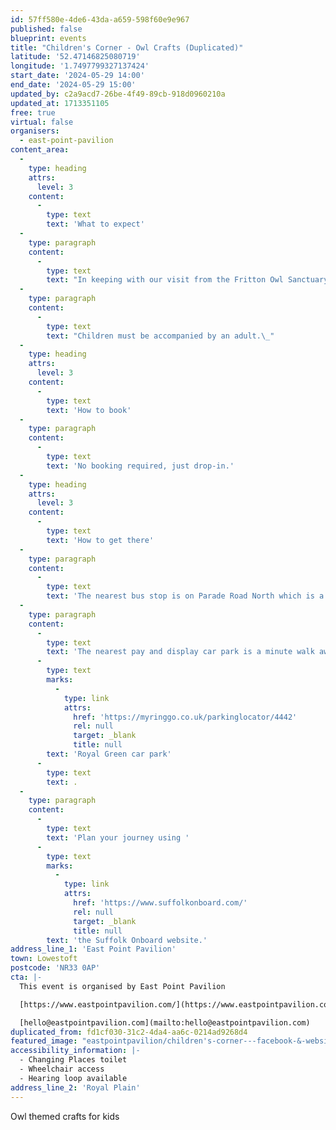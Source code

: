 ```yaml
---
id: 57ff580e-4de6-43da-a659-598f60e9e967
published: false
blueprint: events
title: "Children's Corner - Owl Crafts (Duplicated)"
latitude: '52.47146825080719'
longitude: '1.7497799327137424'
start_date: '2024-05-29 14:00'
end_date: '2024-05-29 15:00'
updated_by: c2a9acd7-26be-4f49-89cb-918d0960210a
updated_at: 1713351105
free: true
virtual: false
organisers:
  - east-point-pavilion
content_area:
  -
    type: heading
    attrs:
      level: 3
    content:
      -
        type: text
        text: 'What to expect'
  -
    type: paragraph
    content:
      -
        type: text
        text: "In keeping with our visit from the Fritton Owl Sanctuary this morning, we're offering another hour of free owl themed crafts for children."
  -
    type: paragraph
    content:
      -
        type: text
        text: "Children must be accompanied by an adult.\_"
  -
    type: heading
    attrs:
      level: 3
    content:
      -
        type: text
        text: 'How to book'
  -
    type: paragraph
    content:
      -
        type: text
        text: 'No booking required, just drop-in.'
  -
    type: heading
    attrs:
      level: 3
    content:
      -
        type: text
        text: 'How to get there'
  -
    type: paragraph
    content:
      -
        type: text
        text: 'The nearest bus stop is on Parade Road North which is a three minute walk from East Point Pavilion. There is a selection of buses which connect us to the town centre for example, No X2, X22 and 109.'
  -
    type: paragraph
    content:
      -
        type: text
        text: 'The nearest pay and display car park is a minute walk away at '
      -
        type: text
        marks:
          -
            type: link
            attrs:
              href: 'https://myringgo.co.uk/parkinglocator/4442'
              rel: null
              target: _blank
              title: null
        text: 'Royal Green car park'
      -
        type: text
        text: .
  -
    type: paragraph
    content:
      -
        type: text
        text: 'Plan your journey using '
      -
        type: text
        marks:
          -
            type: link
            attrs:
              href: 'https://www.suffolkonboard.com/'
              rel: null
              target: _blank
              title: null
        text: 'the Suffolk Onboard website.'
address_line_1: 'East Point Pavilion'
town: Lowestoft
postcode: 'NR33 0AP'
cta: |-
  This event is organised by East Point Pavilion

  [https://www.eastpointpavilion.com/](https://www.eastpointpavilion.com/)

  [hello@eastpointpavilion.com](mailto:hello@eastpointpavilion.com)
duplicated_from: fd1cf030-31c2-4da4-aa6c-0214ad9268d4
featured_image: "eastpointpavilion/children's-corner---facebook-&-website.png"
accessibility_information: |-
  - Changing Places toilet
  - Wheelchair access
  - Hearing loop available
address_line_2: 'Royal Plain'
---
```

Owl themed crafts for kids